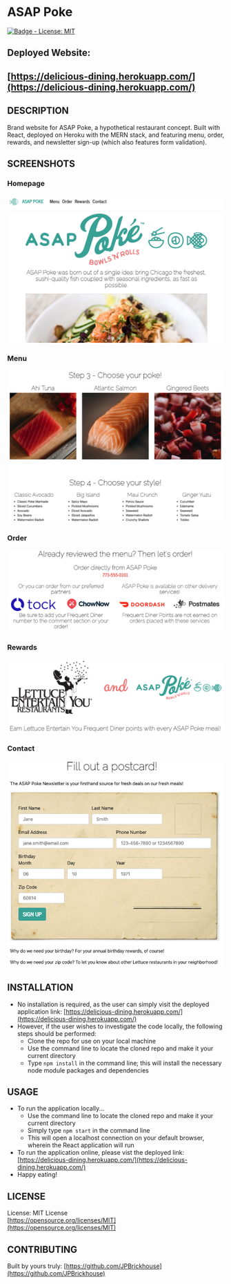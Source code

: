 # ASAP Poke

[![Badge - License: MIT](https://img.shields.io/badge/License-MIT-yellow.svg)](https://opensource.org/licenses/MIT)

## Deployed Website:
## [https://delicious-dining.herokuapp.com/](https://delicious-dining.herokuapp.com/)

## DESCRIPTION
Brand website for ASAP Poke, a hypothetical restaurant concept. Built with React, deployed on Heroku with the MERN stack, and featuring menu, order, rewards, and newsletter sign-up (which also features form validation).

## SCREENSHOTS

### Homepage
![Gameplay Page](./client/public/img/homepage.png)

### Menu
![Menu Page](./client/public/img/menu.png)

### Order
![Order Page](./client/public/img/order.png)

### Rewards
![Rewards Page](./client/public/img/rewards.png)

### Contact
![Contact Page](./client/public/img/contact.png)

## INSTALLATION
- No installation is required, as the user can simply visit the deployed application link: [https://delicious-dining.herokuapp.com/](https://delicious-dining.herokuapp.com/)
- However, if the user wishes to investigate the code locally, the following steps should be performed:
    - Clone the repo for use on your local machine
    - Use the command line to locate the cloned repo and make it your current directory
    - Type `npm install` in the command line; this will install the necessary node module packages and dependencies

## USAGE
- To run the application locally...
    - Use the command line to locate the cloned repo and make it your current directory
    - Simply type `npm start` in the command line
    - This will open a localhost connection on your default browser, wherein the React application will run
- To run the application online, please vist the deployed link:  [https://delicious-dining.herokuapp.com/](https://delicious-dining.herokuapp.com/)
- Happy eating!

## LICENSE
License: MIT License<br>
[https://opensource.org/licenses/MIT](https://opensource.org/licenses/MIT)

## CONTRIBUTING
Built by yours truly: [https://github.com/JPBrickhouse](https://github.com/JPBrickhouse)
